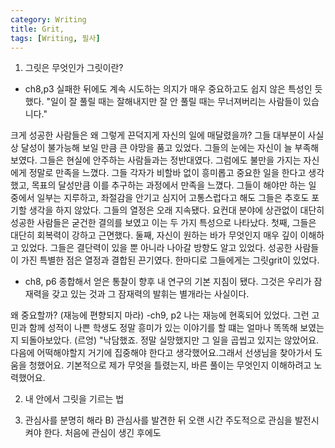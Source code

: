 ```yaml
---
category: Writing  
title: Grit,      
tags: [Writing, 필사]   
--- 
```


1. 그릿은 무엇인가
그릿이란?
- ch8,p3
실패한 뒤에도 계속 시도하는 의지가 매우 중요하고도 쉽지 않은 특성인 듯 했다.
"일이 잘 풀릴 때는 잘해내지만 잘 안 풀릴 때는 무너져버리는 사람들이 있습니다."

크게 성공한 사람들은 왜 그렇게 끈덕지게 자신의 일에 매달렸을까? 
그들 대부분이 사실상 달성이 불가능해 보일 만큼 큰 야망을 품고 있었다. 
그들의 눈에는 자신이 늘 부족해보였다. 그들은 현실에 안주하는 사람들과는 정반대였다.
그럼에도 불만을 가지는 자신에게 정말로 만족을 느꼈다. 그들 각자가 비할바 없이 흥미롭고 
중요한 일을 한다고 생각했고, 목표의 달성만큼 이를 추구하는 과정에서 만족을 느꼈다.
그들이 해야만 하는 일 중에서 일부는 지루하고, 좌절감을 안기고 심지어 고통스럽다고 해도
그들은 추호도 포기할 생각을 하지 않았다. 그들의 열정은 오래 지속됐다.
요컨대 분야에 상관없이 대단히 성공한 사람들은 굳건한 결의를 보였고 이는 두 가지 특성으로 나타났다.
첫째, 그들은 대단히 회복력이 강하고 근면했다. 
둘째, 자신이 원하는 바가 무엇인지 매우 깊이 이해하고 있었다. 
그들은 결단력이 있을 뿐 아니라 나아갈 방향도 알고 있었다. 성공한 사람들이 가진 특별한 점은
열정과 결합된 끈기였다. 한마디로 그들에게는 그릿grit이 있었다.

- ch8, p6
종합해서 얻은 통찰이 향후 내 연구의 기본 지침이 됐다. 그것은 우리가 잠재력을 갖고 
있는 것과 그 잠재력의 발휘는 별개라는 사실이다.


왜 중요할까? 
(재능에 편향되지 마라)
-ch9, p2
나는 재능에 현혹되어 있었다. 그런 고민과 함께 성적이 나쁜 학생도 정말 흥미가 있는
이야기를 할 떄는 얼마나 똑똑해 보였는지 되돌아보았다.
(르엉) "낙담했죠. 정말 실망했지만 그 일을 곱씹고 있지는 않았어요. 다음에 어떡해야할지
거기에 집중해야 한다고 생각했어요.그래서 선생님을 찾아가서 도움을 청했어요.
기본적으로 제가 무엇을 틀렸는지, 바른 풀이는 무엇인지 이해하려고 노력했어요.

2. 내 안에서 그릿을 기르는 법

1. 관심사를 분명히 해라
B) 관심사를 발견한 뒤 오랜 시간 주도적으로 관심을 발전시켜야 한다. 처음에 관심이 생긴 후에도

